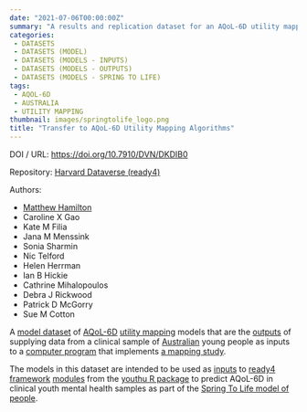 ```yaml
---
date: "2021-07-06T00:00:00Z"
summary: "A results and replication dataset for an AQoL-6D utility mapping study.  Contains model catalogues and model meta-data that can be used in conjunction with the youthu R package to predict AQoL-6D in clinical youth mental health samples..."
categories:
 - DATASETS
 - DATASETS (MODEL)
 - DATASETS (MODELS - INPUTS)
 - DATASETS (MODELS - OUTPUTS)
 - DATASETS (MODELS - SPRING TO LIFE)
tags:
 - AQOL-6D
 - AUSTRALIA
 - UTILITY MAPPING
thumbnail: images/springtolife_logo.png
title: "Transfer to AQoL-6D Utility Mapping Algorithms"
---
```


DOI / URL: https://doi.org/10.7910/DVN/DKDIB0

Repository: [Harvard Dataverse (ready4)](https://dataverse.harvard.edu/dataverse/ready4)

Authors:
 - [Matthew Hamilton](https://mph-economist.netlify.app/)
 - Caroline X Gao
 - Kate M Filia
 - Jana M Menssink
 - Sonia Sharmin
 - Nic Telford
 - Helen Herrman
 - Ian B Hickie
 - Cathrine Mihalopoulos
 - Debra J Rickwood
 - Patrick D McGorry
 - Sue M Cotton

A [model dataset](../) of [AQoL-6D](../../../../tags/aqol-6d/) [utility mapping](../../../../tags/utility-mapping/) models that are the [outputs](../../../../categories/datasets-models-outputs) of supplying data from a clinical sample of [Australian](../../../../tags/australia) young people as inputs to a [computer program](../../../../publications/programs/hamilton_zenodo_2022_complete/) that implements [a mapping study](../../../../publications/reports/scientific/hamilton_medrxiv_2021_predicting/). 

The models in this dataset are intended to be used as [inputs](../../../../categories/datasets-models-inputs) to [ready4 framework](../../../../framework/) [modules](../../../../project/a_ready4-project/modules/) from the [youthu R package](../../../../tags/youthu-r-package/) to predict AQoL-6D in clinical youth mental health samples as part of the [Spring To Life model of people](../../../../project/c_springtolife-project/).


